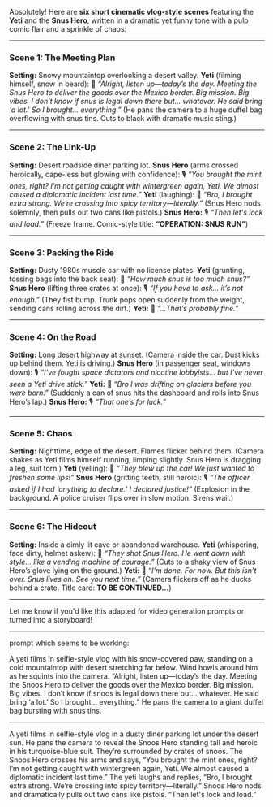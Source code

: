 Absolutely! Here are **six short cinematic vlog-style scenes** featuring the **Yeti** and the **Snus Hero**, written in a dramatic yet funny tone with a pulp comic flair and a sprinkle of chaos:

---

### **Scene 1: The Meeting Plan**

**Setting:** Snowy mountaintop overlooking a desert valley.
**Yeti** (filming himself, snow in beard):
🎥 *“Alright, listen up—today’s the day. Meeting the Snus Hero to deliver the goods over the Mexico border. Big mission. Big vibes. I don’t know if snus is legal down there but... whatever. He said bring *‘a lot.’* So I brought… *everything.*”*
(He pans the camera to a huge duffel bag overflowing with snus tins. Cuts to black with dramatic music sting.)

---

### **Scene 2: The Link-Up**

**Setting:** Desert roadside diner parking lot.
**Snus Hero** (arms crossed heroically, cape-less but glowing with confidence):
🎙️ *“You brought the mint ones, right? I’m not getting caught with wintergreen again, Yeti. We almost caused a diplomatic incident last time.”*
**Yeti** (laughing):
🎥 *“Bro, I brought extra strong. We’re crossing into spicy territory—literally.”*
(Snus Hero nods solemnly, then pulls out two cans like pistols.)
**Snus Hero:**
🎙️ *“Then let's lock and load.”*
(Freeze frame. Comic-style title: **“OPERATION: SNUS RUN”**)

---

### **Scene 3: Packing the Ride**

**Setting:** Dusty 1980s muscle car with no license plates.
**Yeti** (grunting, tossing bags into the back seat):
🎥 *“How much snus is too much snus?”*
**Snus Hero** (lifting three crates at once):
🎙️ *“If you have to ask… it’s not enough.”*
(They fist bump. Trunk pops open suddenly from the weight, sending cans rolling across the dirt.)
**Yeti:**
🎥 *“…That’s probably fine.”*

---

### **Scene 4: On the Road**

**Setting:** Long desert highway at sunset.
(Camera inside the car. Dust kicks up behind them. Yeti is driving.)
**Snus Hero** (in passenger seat, windows down):
🎙️ *“I’ve fought space dictators and nicotine lobbyists… but I’ve never seen a Yeti drive stick.”*
**Yeti:**
🎥 *“Bro I was drifting on glaciers before you were born.”*
(Suddenly a can of snus hits the dashboard and rolls into Snus Hero’s lap.)
**Snus Hero:**
🎙️ *“That one’s for luck.”*

---

### **Scene 5: Chaos**

**Setting:** Nighttime, edge of the desert. Flames flicker behind them.
(Camera shakes as Yeti films himself running, limping slightly. Snus Hero is dragging a leg, suit torn.)
**Yeti** (yelling):
🎥 *“They blew up the car! We just wanted to freshen some lips!”*
**Snus Hero** (gritting teeth, still heroic):
🎙️ *“The officer asked if I had ‘anything to declare.’ I declared justice!”*
(Explosion in the background. A police cruiser flips over in slow motion. Sirens wail.)

---

### **Scene 6: The Hideout**

**Setting:** Inside a dimly lit cave or abandoned warehouse.
**Yeti** (whispering, face dirty, helmet askew):
🎥 *“They shot Snus Hero. He went down with style… like a vending machine of courage.”*
(Cuts to a shaky view of Snus Hero’s glove lying on the ground.)
**Yeti:**
🎥 *“I’m done. For now. But this isn’t over. Snus lives on. See you next time.”*
(Camera flickers off as he ducks behind a crate. Title card: **TO BE CONTINUED…**)

---

Let me know if you'd like this adapted for video generation prompts or turned into a storyboard!

----

prompt which seems to be working:

A yeti films in selfie-style vlog with his snow-covered paw, standing on a cold mountaintop with desert stretching far below. Wind howls around him as he squints into the camera. “Alright, listen up—today’s the day. Meeting the Snoos Hero to deliver the goods over the Mexico border. Big mission. Big vibes. I don’t know if snoos is legal down there but... whatever. He said bring ‘a lot.’ So I brought… everything.” He pans the camera to a giant duffel bag bursting with snus tins.

----

A yeti films in selfie-style vlog in a dusty diner parking lot under the desert sun. He pans the camera to reveal the Snoos Hero standing tall and heroic in his turquoise-blue suit. They’re surrounded by crates of snoos. The Snoos Hero crosses his arms and says, “You brought the mint ones, right? I’m not getting caught with wintergreen again, Yeti. We almost caused a diplomatic incident last time.” The yeti laughs and replies, “Bro, I brought extra strong. We’re crossing into spicy territory—literally.” Snoos Hero nods and dramatically pulls out two cans like pistols. “Then let's lock and load.”